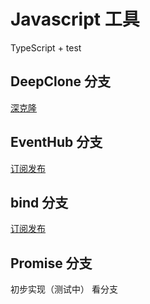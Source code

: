 # Javascript 工具

TypeScript + test

## DeepClone 分支

[深克隆](https://github.com/CodeYHJ/JavaScript/tree/deepClone)

## EventHub 分支

[订阅发布](https://github.com/CodeYHJ/JavaScript/tree/EventHub)

## bind 分支

[订阅发布](https://github.com/CodeYHJ/JavaScript/tree/bind)

## Promise 分支

初步实现（测试中）
看分支
